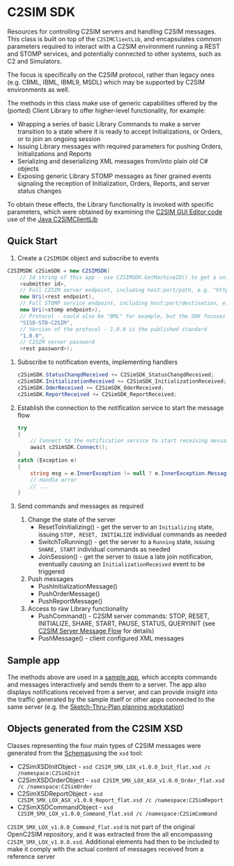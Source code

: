 ﻿# C2SIM SDK

Resources for controlling C2SIM servers and handling C2SIM messages. This class is built on top of the `C2SIMClientLib`, and encapsulates common parameters required to 
interact with a C2SIM environment running a REST and STOMP services, and potentially connected to other systems, such as C2 and 
Simulators.

The focus is specifically on the C2SIM protocol, rather than legacy ones (e.g. CBML, IBML, IBML9, MSDL) which may be supported by C2SIM 
environments as well.

The methods in this class make use of generic capabilities offered by the (ported) Client Library to offer higher-level functionality, 
for example:

- Wrapping a series of basic Library Commands to make a server transition to a state where it is ready to accept Initializations,
or Orders, or to join an ongoing session
- Issuing Library messages with required parameters for pushing Orders, Initializations and Reports
- Serializing and deserializing XML messages from/into plain old C# objects
- Exposing generic Library STOMP messages as finer grained events signaling the reception of Initialization, 
Orders, Reports, and server status changes

To obtain these effects, the Library functionality is invoked with specific parameters, which were obtained by examining the 
[C2SIM GUI Editor code](https://github.com/hyssostech/OpenC2SIM.github.io/tree/master/Software/Client/C2SIMGUIv2.10.9) use of the [Java C2SIMClientLib](https://github.com/hyssostech/OpenC2SIM.github.io/tree/master/Software/Library/C2SIMClientLibv4.8.0.2)

## Quick Start

1. Create a `C2SIMSDK` object and subscribe to events

```cs
C2SIMSDK c2SimSDK = new C2SIMSDK(
    // Id string of this app - use C2SIMSDK.GetMachineID() to get a unique id based on the client hardware
    <submitter id>, 
    // Full C2SIM server endpoint, including host:port/path, e.g. "http://10.2.10.30:8080/C2SIMServer""
    new Uri(<rest endpoint), 
    // Full STOMP service endpoint, including host:port/destination, e.g. "http://10.2.10.30:61613/topic/C2SIM"
    new Uri(<stomp endpoint>), 
    // Protocol - could also be "BML" for example, but the SDK focuses on C2SIM
    "SISO-STD-C2SIM",
    // Version of the protocol - 1.0.0 is the published standard
    "1.0.0",
    // C2SIM server password
    <rest password>);
```

1. Subscribe to notification events, implementing  handlers

    ```cs
    c2SimSDK.StatusChangdReceived += C2SimSDK_StatusChangdReceived;
    c2SimSDK.InitializationReceived += C2SimSDK_InitializationReceived;
    c2SimSDK.OderReceived += C2SimSDK_OderReceived;
    c2SimSDK.ReportReceived += C2SimSDK_ReportReceived;
    ```

1. Establish the connection to the notification service to start the message flow

    ```cs
    try
    {
        // Connect to the notification service to start receiving messages
        await c2SimSDK.Connect();
    }
    catch (Exception e)
    {
        string msg = e.InnerException != null ? e.InnerException.Message : e.Message;
        // Handle error
        // ...
    }
    ```

1. Send commands and messages as required
	1. Change the state of the server
		- ResetToInitializing() - get the server to an `Initializing` state, issuing `STOP, RESET, INITIALIZE` individual commands as needed
		- SwitchToRunning() - get the server to a `Running` state, issuing `SHARE, START` individual commands as needed 
        - JoinSession() - get the server to issue a late join notification, eventually causing an `InitializationReceived` event to be triggered 
	1. Push messages
        - PushInitializationMessage()
        - PushOrderMessage() 
        - PushReportMessage()
    1. Access to raw Library functionality
		- PushCommand() -  C2SIM server commands: STOP, RESET, INITIALIZE, SHARE, START, PAUSE, STATUS, QUERYINIT (see [C2SIM Server Message Flow](https://github.com/hyssostech/OpenC2SIM.github.io/blob/master/Software/Server/C2SIM%20Server%20Message%20Flow_20200325.pdf) for details)
        - PushMessage() - client configured XML messages

## Sample app

The methods above are used in a [sample app](../C2SIMSDKSample), which accepts commands and messages interactively and sends them to a server.
The app also displays notifications received from a server, and can provide insight into the traffic generated by the sample itself or other apps
connected to the same server (e.g. the [Sketch-Thru-Plan planning workstation](http://www.hyssos.com))

## Objects generated from the C2SIM XSD

Classes representing the four main types of C2SIM messages were generated from the [Schemas](Schema)using the `xsd` tool:

- C2SimXSDInitObject - `xsd C2SIM_SMX_LOX_v1.0.0_Init_flat.xsd /c /namespace:C2SimInit`
- C2SimXSDOrderObject - `xsd C2SIM_SMX_LOX_ASX_v1.0.0_Order_flat.xsd /c /namespace:C2SimOrder` 
- C2SimXSDReportObject - `xsd C2SIM_SMX_LOX_ASX_v1.0.0_Report_flat.xsd /c /namespace:C2SimReport`
- C2SimXSDCommandObject - `xsd C2SIM_SMX_LOX_v1.0.0_Command_flat.xsd /c /namespace:C2SimCommand`

`C2SIM_SMX_LOX_v1.0.0_Command_flat.xsd` is not part of the original OpenC2SIM repository, and it was extracted from the all encompassing `C2SIM_SMX_LOX_v1.0.0.xsd`. Additional elements had then to be included to 
make it comply with the actual content of messages received from a
reference server


